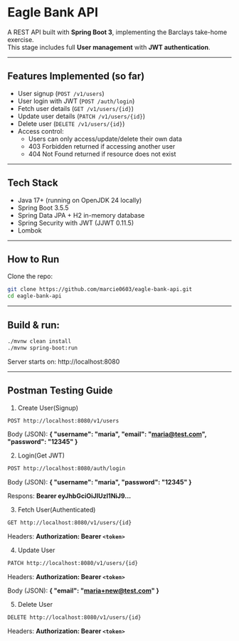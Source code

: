 # Eagle Bank API

A REST API built with **Spring Boot 3**, implementing the Barclays take-home exercise.  
This stage includes full **User management** with **JWT authentication**.

---

## Features Implemented (so far)

- User signup (`POST /v1/users`)
- User login with JWT (`POST /auth/login`)
- Fetch user details (`GET /v1/users/{id}`)
- Update user details (`PATCH /v1/users/{id}`)
- Delete user (`DELETE /v1/users/{id}`)
- Access control:
    - Users can only access/update/delete their own data
    - 403 Forbidden returned if accessing another user
    - 404 Not Found returned if resource does not exist

---

## Tech Stack
- Java 17+ (running on OpenJDK 24 locally)
- Spring Boot 3.5.5
- Spring Data JPA + H2 in-memory database
- Spring Security with JWT (JJWT 0.11.5)
- Lombok

---

## How to Run
Clone the repo:

```bash
git clone https://github.com/marcie0603/eagle-bank-api.git
cd eagle-bank-api
```

---

## Build & run:

```bash
./mvnw clean install
./mvnw spring-boot:run
```

Server starts on: http://localhost:8080

---

## Postman Testing Guide

1. Create User(Signup)

```bash
POST http://localhost:8080/v1/users
```
Body (JSON):
**{
"username": "maria",
"email": "maria@test.com",
"password": "12345"
}**

2. Login(Get JWT)

```bash
POST http://localhost:8080/auth/login
```
Body (JSON):
**{
"username": "maria",
"password": "12345"
}**

Respons:
**Bearer eyJhbGciOiJIUzI1NiJ9...**

3. Fetch User(Authenticated)

```bash
GET http://localhost:8080/v1/users/{id}
```
Headers: **Authorization: Bearer `<token>`**

4. Update User

```bash
PATCH http://localhost:8080/v1/users/{id}
```
Headers: **Authorization: Bearer `<token>`**

Body (JSON): 
**{
"email": "maria+new@test.com"
}**

5. Delete User

```bash
DELETE http://localhost:8080/v1/users/{id}
```
Headers: **Authorization: Bearer `<token>`**
